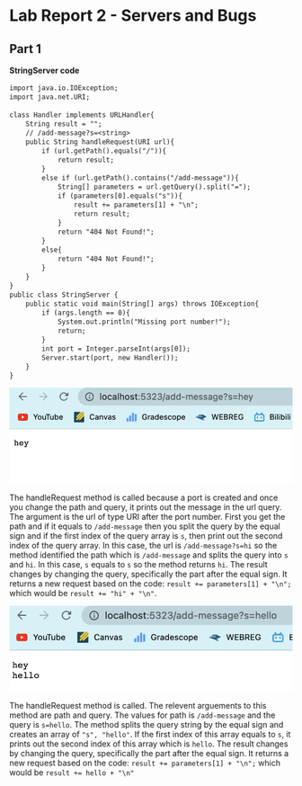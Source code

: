 # Lab Report 2 - Servers and Bugs
## Part 1
**StringServer code**
```
import java.io.IOException;
import java.net.URI;

class Handler implements URLHandler{
    String result = "";
    // /add-message?s=<string>
    public String handleRequest(URI url){
        if (url.getPath().equals("/")){
            return result; 
        }
        else if (url.getPath().contains("/add-message")){
            String[] parameters = url.getQuery().split("=");
            if (parameters[0].equals("s")){
                result += parameters[1] + "\n";
                return result; 
            }
            return "404 Not Found!";
        }
        else{
            return "404 Not Found!";
        }
    }
}
public class StringServer {
    public static void main(String[] args) throws IOException{
        if (args.length == 0){
            System.out.println("Missing port number!");
            return;
        }
        int port = Integer.parseInt(args[0]);
        Server.start(port, new Handler());
    }  
}
```
![Image](firstCommand.png)

The handleRequest method is called because a port is created and once you change the path and query, it prints out the message in the url query.
The argument is the url of type URI after the port number. First you get the path and if it equals to `/add-message` then you split the query by the equal sign and if the first index of the query array is `s`, then print out the second index of the query array. In this case, the url is `/add-message?s=hi` so the method identified the path which is `/add-message` and splits the query into `s` and `hi`. In this case, `s` equals to `s` so the method returns `hi`. 
The result changes by changing the query, specifically the part after the equal sign. It returns a new request based on the code: `result += parameters[1] + "\n";` which would be `result += "hi" + "\n"`.

![Image](secondCommand.png)

The handleRequest method is called.
The relevent arguements to this method are path and query. The values for path is `/add-message` and the query is  `s=hello`. The method splits the query string by the equal sign and creates an array of `"s", "hello"`. If the first index of this array equals to `s`, it prints out the second index of this array which is `hello`. 
The result changes by changing the query, specifically the part after the equal sign. It returns a new request based on the code: `result += parameters[1] + "\n";` which would be `result += hello + "\n"`
